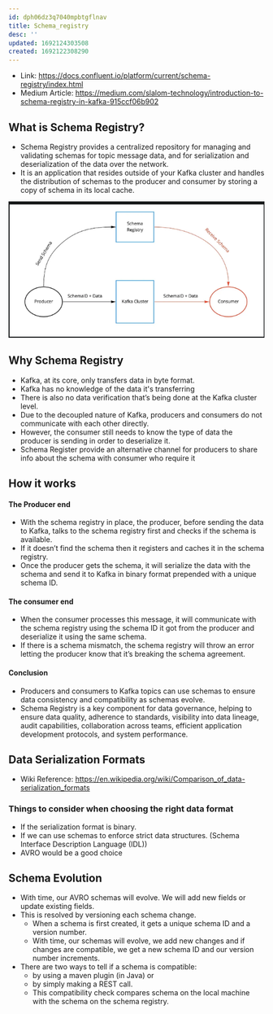 ```yaml
---
id: dph06dz3q7040mpbtgflnav
title: Schema_registry
desc: ''
updated: 1692124303508
created: 1692122308290
---
```

- Link: https://docs.confluent.io/platform/current/schema-registry/index.html
- Medium Article: https://medium.com/slalom-technology/introduction-to-schema-registry-in-kafka-915ccf06b902

## What is Schema Registry?

- Schema Registry provides a centralized repository for managing and validating schemas for topic message data, and for serialization and deserialization of the data over the network.
- It is an application that resides outside of your Kafka cluster and handles the distribution of schemas to the producer and consumer by storing a copy of schema in its local cache.

![Schema Registry Architecture](schema_registry_architecture.png)

## Why Schema Registry
- Kafka, at its core, only transfers data in byte format. 
- Kafka has no knowledge of the data it's transferring
- There is also no data verification that’s being done at the Kafka cluster level.
- Due to the decoupled nature of Kafka, producers and consumers do not communicate with each other directly.
- However, the consumer still needs to know the type of data the producer is sending in order to deserialize it. 
- Schema Register provide an alternative channel for producers to share info about the schema with consumer who require it

## How it works

#### The Producer end

- With the schema registry in place, the producer, before sending the data to Kafka, talks to the schema registry first and checks if the schema is available.
- If it doesn’t find the schema then it registers and caches it in the schema registry.
- Once the producer gets the schema, it will serialize the data with the schema and send it to Kafka in binary format prepended with a unique schema ID.

#### The consumer end

- When the consumer processes this message, it will communicate with the schema registry using the schema ID it got from the producer and deserialize it using the same schema.
- If there is a schema mismatch, the schema registry will throw an error letting the producer know that it’s breaking the schema agreement.

#### Conclusion

- Producers and consumers to Kafka topics can use schemas to ensure data consistency and compatibility as schemas evolve. 
- Schema Registry is a key component for data governance, helping to ensure data quality, adherence to standards, visibility into data lineage, audit capabilities, collaboration across teams, efficient application development protocols, and system performance.


## Data Serialization Formats

- Wiki Reference: https://en.wikipedia.org/wiki/Comparison_of_data-serialization_formats

### Things to consider when choosing the right data format
- If the serialization format is binary.
- If we can use schemas to enforce strict data structures. (Schema Interface Description Language (IDL))
- AVRO would be a good choice

## Schema Evolution

- With time, our AVRO schemas will evolve. We will add new fields or update existing fields. 
- This is resolved by versioning each schema change.
  - When a schema is first created, it gets a unique schema ID and a version number. 
  - With time, our schemas will evolve, we add new changes and if changes are compatible, we get a new schema ID and our version number increments. 
- There are two ways to tell if a schema is compatible: 
  - by using a maven plugin (in Java) or 
  - by simply making a REST call. 
  - This compatibility check compares schema on the local machine with the schema on the schema registry.
